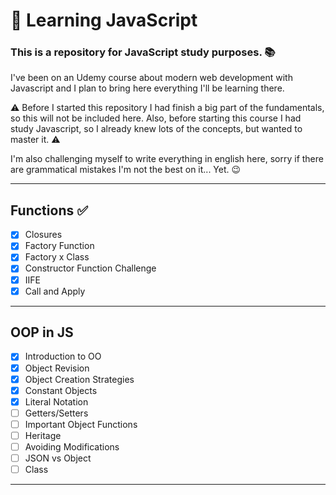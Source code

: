 # 🌱 Learning JavaScript 
### This is a repository for JavaScript study purposes. 📚

I've been on an Udemy course about modern web development with Javascript and I plan to bring here everything I'll be learning there.

⚠ Before I started this repository I had finish a big part of the fundamentals, so this will not be included here. Also, before starting this course I had study Javascript, so I already knew lots of the concepts, but wanted to master it. ⚠

I'm also challenging myself to write everything in english here, sorry if there are grammatical mistakes I'm not the best on it... Yet. 😉

---
## Functions ✅
- [x] Closures
- [x] Factory Function
- [x] Factory x Class
- [x] Constructor Function Challenge
- [x] IIFE
- [x] Call and Apply
---
## OOP in JS
- [x] Introduction to OO
- [x] Object Revision
- [x] Object Creation Strategies
- [x] Constant Objects
- [x] Literal Notation
- [ ] Getters/Setters
- [ ] Important Object Functions 
- [ ] Heritage
- [ ] Avoiding Modifications 
- [ ] JSON vs Object 
- [ ] Class

---
